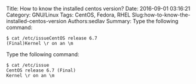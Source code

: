 Title: How to know the installed centos version?
Date: 2016-09-01 03:16:21
Category: GNU/Linux
Tags: CentOS, Fedora, RHEL
Slug:how-to-know-the-installed-centos-version
Authors:sedlav
Summary: Type the following command:<pre><code>$ cat /etc/issueCentOS release 6.7 (Final)Kernel \r on an \m</code></pre>

Type the following command:
<pre><code>$ cat /etc/issue
CentOS release 6.7 (Final)
Kernel \r on an \m
</code></pre>


